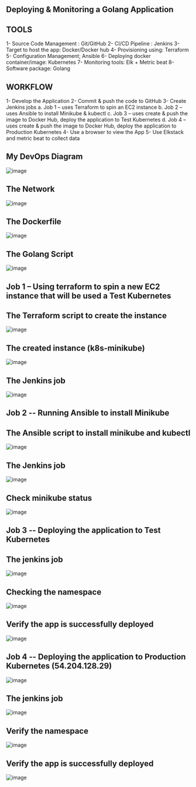 ## Deploying & Monitoring a Golang Application

## TOOLS
1-	Source Code Management : Git/GitHub
2-	CI/CD Pipeline : Jenkins
3-	Target to host the app: Docker/Docker hub
4-	Provisioning using: Terraform
5-	Configuration Management; Ansible
6-	Deploying docker container/image: Kubernetes
7-	Monitoring tools: Elk + Metric beat
8-	Software package: Golang

## WORKFLOW
1-	Develop the Application
2-	Commit & push the code to GitHub
3-	Create Jenkins jobs
a.	Job 1 – uses Terraform to spin an EC2 instance
b.	Job 2 – uses Ansible to install Minikube & kubectl 
c.	Job 3 – uses create & push the image to Docker Hub, deploy the application to Test Kubernetes 
d.	Job 4 – uses create & push the image to Docker Hub, deploy the application to Production Kubernetes 
4-	Use a browser to view the App
5-	Use Elkstack and metric beat to collect data

## My DevOps Diagram
![image](https://user-images.githubusercontent.com/39747014/156647963-92aa2f96-5b96-4495-9d96-61ffeba3ec48.png)

## The Network
![image](https://user-images.githubusercontent.com/39747014/156648067-94954a9c-9c84-4e11-8782-ff3154e5686c.png)

## The Dockerfile
![image](https://user-images.githubusercontent.com/39747014/156650326-015bfa54-0897-4438-83e0-21b1b6603b93.png)

## The Golang Script
![image](https://user-images.githubusercontent.com/39747014/156650291-27d6ed7f-69d5-4ace-a5bc-81e416ae9e04.png)

## Job 1 – Using terraform to spin a new EC2 instance that will be used a Test Kubernetes
## The Terraform script  to create the instance
![image](https://user-images.githubusercontent.com/39747014/156651095-95c69865-44e8-42f6-a9e4-2b41ca90f871.png)

## The created instance (k8s-minikube)
![image](https://user-images.githubusercontent.com/39747014/156650639-61ed0925-e064-4aac-b421-138335db2a89.png)

## The Jenkins job
![image](https://user-images.githubusercontent.com/39747014/156651169-c7883c94-1fd6-40cc-b9ac-41279f602645.png)

## Job 2 -- Running Ansible to install Minikube
## The Ansible script to install minikube and kubectl
![image](https://user-images.githubusercontent.com/39747014/156651707-27d13b6d-3b2c-4349-bf89-da7583bf38fd.png)

## The Jenkins job
![image](https://user-images.githubusercontent.com/39747014/156652129-e54483c4-daa0-449b-879d-be541ead69cb.png)

## Check minikube status
![image](https://user-images.githubusercontent.com/39747014/156652204-56376f36-cefe-4c60-a122-0553f34b9dba.png)

## Job 3 -- Deploying the application to Test Kubernetes

## The jenkins job
![image](https://user-images.githubusercontent.com/39747014/156652288-276f4ac6-0ba1-4b03-a01b-200123956812.png)

## Checking the namespace
![image](https://user-images.githubusercontent.com/39747014/156652352-3196d774-df06-4e31-8de7-cfa644cd31e0.png)

## Verify the app is successfully deployed 
![image](https://user-images.githubusercontent.com/39747014/156652408-419699b9-a429-4e5e-a76a-6ba9fed8cc46.png)

## Job 4 -- Deploying the application to Production Kubernetes (54.204.128.29)
![image](https://user-images.githubusercontent.com/39747014/156652538-339f26c2-0510-4cee-bd33-0a5a28373c5d.png)

## The jenkins job
![image](https://user-images.githubusercontent.com/39747014/156652639-a7e73502-33d0-43e0-8412-1da77dc1ab01.png)

## Verify the namespace
![image](https://user-images.githubusercontent.com/39747014/156652596-3b6cfab2-5da0-4aae-a749-f2e48bdfc85b.png)

## Verify the app is successfully deployed 
![image](https://user-images.githubusercontent.com/39747014/156652671-24bc93d1-30c3-46f2-8a49-8041b8877255.png)



